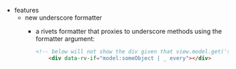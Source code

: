 * features
    * new underscore formatter
        * a rivets formatter that proxies to underscore methods using the formatter argument:

            ```html
            <!-- below will not show the div given that view.model.get('someObject') === {a:0,b:1,c:2} -->
                <div data-rv-if="model:someObject | _ every"></div>
            ```
